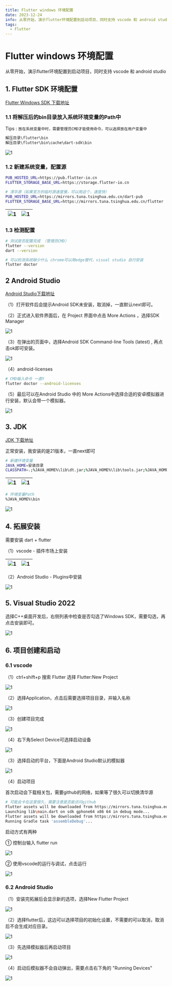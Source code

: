 ```yaml
---
title: Flutter windows 环境配置
date: 2023-12-24
info: 从零开始，演示flutter环境配置到启动项目，同时支持 vscode 和 android studio
tags:
  - Flutter
---
```


# Flutter windows 环境配置

从零开始，演示flutter环境配置到启动项目，同时支持 vscode 和 android studio

## 1. Flutter SDK 环境配置

[Flutter Windows SDK 下载地址](https://flutter.cn/docs/get-started/install/windows)

### 1.1 将解压后的bin目录放入系统环境变量的Path中

Tips : `放在系统变量中时，需要管理员CMD才能使用命令，可以选择放在用户变量中`

```bash
解压目录\flutter\bin
解压目录\flutter\bin\cache\dart-sdk\bin
```

![1](https://gitee.com/dai-guanhua/pic-go/raw/master/img/2023/flutter-windows/flutter-windows1.png)

### 1.2 新建系统变量，配置源

```bash
PUB_HOSTED_URL=https://pub.flutter-io.cn
FLUTTER_STORAGE_BASE_URL=https://storage.flutter-io.cn

# 清华源（如果官方的临时源速度慢，可以用这个，速度快）
PUB_HOSTED_URL=https://mirrors.tuna.tsinghua.edu.cn/dart-pub
FLUTTER_STORAGE_BASE_URL=https://mirrors.tuna.tsinghua.edu.cn/flutter
```

| ![1](https://gitee.com/dai-guanhua/pic-go/raw/master/img/2023/flutter-windows/flutter-windows2.png) | ![1](https://gitee.com/dai-guanhua/pic-go/raw/master/img/2023/flutter-windows/flutter-windows3.png) |
| --------------------------------------------------------------------------------------------------- | --------------------------------------------------------------------------------------------------- |

### 1.3 检测配置

```bash
# 测试是否配置完成 （管理员CMD）
flutter --version
dart --version

# 可以检测系统缺少什么 chrome可以用edge替代，visual studio 自行安装
flutter doctor
```

## 2 Android Studio

[Android Studio下载地址](https://developer.android.google.cn/studio?hl=zh-cn)

（1）打开软件后会提示Android SDK未安装，取消掉，一直默认next即可。

（2）正式进入软件界面后，在 Project 界面中点击 More Actions ，选择SDK Manager

![1](https://gitee.com/dai-guanhua/pic-go/raw/master/img/2023/flutter-windows/flutter-windows4.png)

（3）在弹出的页面中，选择Android SDK Command-line Tools (latest) , 再点击ok即可安装。

![1](https://gitee.com/dai-guanhua/pic-go/raw/master/img/2023/flutter-windows/flutter-windows5.png)

（4）android-licenses

```bash
# CMD输入命令 一直Y
flutter doctor --android-licenses
```

（5）最后可以在Android Studio 中的 More Actions中选择合适的安卓模拟器进行安装，默认会带一个模拟器。

![1](https://gitee.com/dai-guanhua/pic-go/raw/master/img/2023/flutter-windows/flutter-windows6.png)

## 3. JDK

[JDK 下载地址](https://www.oracle.com/cn/java/technologies/downloads/#jdk21-windows)

正常安装，我安装的是21版本，一直next即可

```bash
# 新建环境变量
JAVA_HOME=安装目录
CLASSPATH=.;%JAVA_HOME%\lib\dt.jar;%JAVA_HOME%\lib\tools.jar;%JAVA_HOME%\lib;
```

| ![1](https://gitee.com/dai-guanhua/pic-go/raw/master/img/2023/flutter-windows/flutter-windows7.png) | ![1](https://gitee.com/dai-guanhua/pic-go/raw/master/img/2023/flutter-windows/flutter-windows8.png) |
| --------------------------------------------------------------------------------------------------- | --------------------------------------------------------------------------------------------------- |

```bash
# 环境变量Path
%JAVA_HOME%\bin
```

![1](https://gitee.com/dai-guanhua/pic-go/raw/master/img/2023/flutter-windows/flutter-windows9.png)

## 4. 拓展安装

需要安装 dart + flutter

（1）vscode - 插件市场上安装

| ![1](https://gitee.com/dai-guanhua/pic-go/raw/master/img/2023/flutter-windows/flutter-windows10.png) | ![1](https://gitee.com/dai-guanhua/pic-go/raw/master/img/2023/flutter-windows/flutter-windows11.png) |
| ---------------------------------------------------------------------------------------------------- | ---------------------------------------------------------------------------------------------------- |

（2）Android Studio - Plugins中安装

![1](https://gitee.com/dai-guanhua/pic-go/raw/master/img/2023/flutter-windows/flutter-windows12.png)

## 5. Visual Studio 2022

选择C++桌面开发后，右侧列表中检查是否勾选了Windows SDK，需要勾选，再点击安装即可。

![1](https://gitee.com/dai-guanhua/pic-go/raw/master/img/2023/flutter-windows/flutter-windows13.png)

## 6. 项目创建和启动

### 6.1 vscode

（1）ctrl+shift+p 搜索 Flutter 选择 Flutter:New Project

![1](https://gitee.com/dai-guanhua/pic-go/raw/master/img/2023/flutter-windows/flutter-windows14.png)

（2）选择Application，点击后需要选择项目目录，并输入名称

![1](https://gitee.com/dai-guanhua/pic-go/raw/master/img/2023/flutter-windows/flutter-windows15.png)

（3）创建项目完成

![1](https://gitee.com/dai-guanhua/pic-go/raw/master/img/2023/flutter-windows/flutter-windows16.png)

（4）右下角Select Device可选择启动设备

![1](https://gitee.com/dai-guanhua/pic-go/raw/master/img/2023/flutter-windows/flutter-windows17.png)

（3）选择启动的平台，下面是Android Studio默认的模拟器

![1](https://gitee.com/dai-guanhua/pic-go/raw/master/img/2023/flutter-windows/flutter-windows18.png)

（4）启动项目

首次启动会下载相关包，需要github的网络，如果等了很久可以切换清华源

```bash
# 可能会卡在这里很久，需要注意是否能访问github
Flutter assets will be downloaded from https://mirrors.tuna.tsinghua.edu.cn/flutter. Make sure you trust this source!
Launching lib\main.dart on sdk gphone64 x86 64 in debug mode...
Flutter assets will be downloaded from https://mirrors.tuna.tsinghua.edu.cn/flutter. Make sure you trust this source!
Running Gradle task 'assembleDebug'...
```

启动方式有两种

① 控制台输入 flutter run

![1](https://gitee.com/dai-guanhua/pic-go/raw/master/img/2023/flutter-windows/flutter-windows19.png)

② 使用vscode的运行与调试，点击运行

![1](https://gitee.com/dai-guanhua/pic-go/raw/master/img/2023/flutter-windows/flutter-windows20.png)

### 6.2 Android Studio

（1）安装完拓展后会显示新的选项，选择New Flutter Project

![1](https://gitee.com/dai-guanhua/pic-go/raw/master/img/2023/flutter-windows/flutter-windows21.png)

（2）选择flutter后，这边可以选择项目的初始化设置，不需要的可以取消，取消后不会生成对应目录。

![1](https://gitee.com/dai-guanhua/pic-go/raw/master/img/2023/flutter-windows/flutter-windows22.png)

（3）先选择模拟器后再启动项目

![1](https://gitee.com/dai-guanhua/pic-go/raw/master/img/2023/flutter-windows/flutter-windows23.png)

（4）启动后模拟器不会自动弹出，需要点击右下角的 "Running Devices"

![1](https://gitee.com/dai-guanhua/pic-go/raw/master/img/2023/flutter-windows/flutter-windows24.png)
